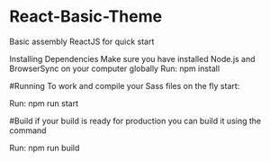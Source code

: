 # React-Basic-Theme
Basic assembly ReactJS for quick start

Installing Dependencies
Make sure you have installed Node.js and BrowserSync on your computer globally
Run:  npm install


#Running
To work and compile your Sass files on the fly start:

Run:  npm run start

#Build
if your build is ready for production you can build it using the command

Run: npm run build
